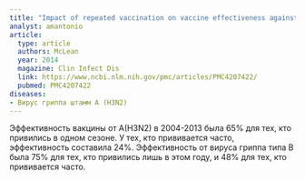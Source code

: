 ```yaml
---
title: "Impact of repeated vaccination on vaccine effectiveness against influenza A(H3N2) and B during 8 seasons"
analyst: amantonio
article:
  type: article
  authors: McLean
  year: 2014
  magazine: Clin Infect Dis
  link: https://www.ncbi.nlm.nih.gov/pmc/articles/PMC4207422/
  pubmed: PMC4207422
diseases:
- Вирус гриппа штамм A (H3N2)
---
```


Эффективность вакцины от A(H3N2) в 2004-2013 была 65% для тех, кто привились в одном сезоне. У тех, кто прививается часто, эффективность составила 24%. Эффективность от вируса гриппа типа В была 75% для тех, кто привились лишь в этом году, и 48% для тех, кто прививается часто.
